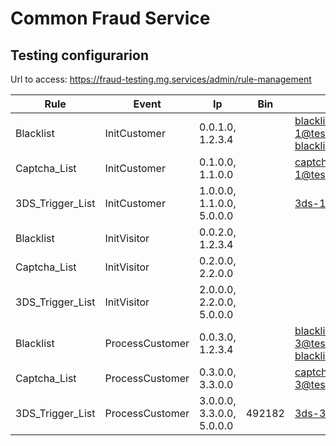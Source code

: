 # Common Fraud Service
## Testing configurarion
Url to access: https://fraud-testing.mg.services/admin/rule-management


| Rule             | Event           | Ip                        | Bin    | Email                                                                  |
|------------------|-----------------|---------------------------|--------|------------------------------------------------------------------------|
| Blacklist        | InitCustomer    | 0.0.1.0, 1.2.3.4          |        | blacklisted-1@test.mindgeek.com, blacklisted@test.mindgeek.com |
| Captcha_List     | InitCustomer    | 0.1.0.0, 1.1.0.0          |        | captcha-1@test.mindgeek.com                                     |
| 3DS_Trigger_List | InitCustomer    | 1.0.0.0, 1.1.0.0, 5.0.0.0 |        | 3ds-1@test.mindgeek.com                                         |
| Blacklist        | InitVisitor     | 0.0.2.0, 1.2.3.4          |        |                                                                        |
| Captcha_List     | InitVisitor     | 0.2.0.0, 2.2.0.0          |        |                                                                        |
| 3DS_Trigger_List | InitVisitor     | 2.0.0.0, 2.2.0.0, 5.0.0.0 |        |                                                                        |
| Blacklist        | ProcessCustomer | 0.0.3.0, 1.2.3.4          |        | blacklisted-3@test.mindgeek.com, blacklisted@test.mindgeek.com |
| Captcha_List     | ProcessCustomer | 0.3.0.0, 3.3.0.0          |        | captcha-3@test.mindgeek.com                                     |
| 3DS_Trigger_List | ProcessCustomer | 3.0.0.0, 3.3.0.0, 5.0.0.0 | 492182 | 3ds-3@test.mindgeek.com                                         |